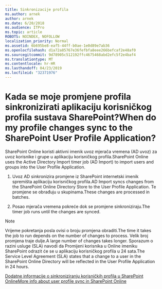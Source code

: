 ```yaml
---
title: Sinkronizacije profila
ms.author: arnek
author: arnek
ms.date: 6/20/2018
ms.audience: ITPro
ms.topic: article
ROBOTS: NOINDEX, NOFOLLOW
localization_priority: Normal
ms.assetid: 6b695be8-eaf5-44ff-b0ae-1e0d89e7ab36
ms.openlocfilehash: d1a72a85767e36fefbfa8eee266befcaf2e48af0
ms.sourcegitcommit: 9d78905c512192ffc4675468abd2efc5f2e4baf4
ms.translationtype: MT
ms.contentlocale: hr-HR
ms.lasthandoff: 04/23/2019
ms.locfileid: "32371976"
---
```

# <a name="when-do-my-profile-changes-sync-to-the-sharepoint-user-profile-application"></a><span data-ttu-id="6b50e-102">Kada se moje promjene profila sinkronizirati aplikaciju korisničkog profila sustava SharePoint?</span><span class="sxs-lookup"><span data-stu-id="6b50e-102">When do my profile changes sync to the SharePoint User Profile Application?</span></span>

<span data-ttu-id="6b50e-103">SharePoint Online koristi aktivni imenik uvoz mjerača vremena (AD uvoz) za uvoz korisnike i grupe u aplikaciju korisničkog profila.</span><span class="sxs-lookup"><span data-stu-id="6b50e-103">SharePoint Online uses the Active Directory Import timer job (AD Import) to import users and groups into the User Profile Application.</span></span> 
  
1. <span data-ttu-id="6b50e-104">Uvoz AD sinkronizira promjene iz SharePoint internetski imenik spremišta aplikaciju korisničkog profila.</span><span class="sxs-lookup"><span data-stu-id="6b50e-104">AD Import syncs changes from the SharePoint Online Directory Store to the User Profile Application.</span></span> <span data-ttu-id="6b50e-105">Te promjene se obrađuju u skupinama.</span><span class="sxs-lookup"><span data-stu-id="6b50e-105">These changes are processed in batches.</span></span>
    
2. <span data-ttu-id="6b50e-106">Posao mjerača vremena pokreće dok se promjene sinkroniziraju.</span><span class="sxs-lookup"><span data-stu-id="6b50e-106">The timer job runs until the changes are synced.</span></span>
    
> [!NOTE]
> <span data-ttu-id="6b50e-107">Vrijeme pokretanja posla ovisi o broju promjena obraditi.</span><span class="sxs-lookup"><span data-stu-id="6b50e-107">The time it takes the job to run depends on the number of changes to process.</span></span> <span data-ttu-id="6b50e-108">Velik broj promjena traje dulje.</span><span class="sxs-lookup"><span data-stu-id="6b50e-108">A large number of changes takes longer.</span></span> <span data-ttu-id="6b50e-109">Sporazum o razini usluge (SLA) navodi da Promijeni korisnika u Online imeniku SharePoint odrazit će se u aplikaciju korisničkog profila u 24 sata.</span><span class="sxs-lookup"><span data-stu-id="6b50e-109">The Service Level Agreement (SLA) states that a change to a user in the SharePoint Online Directory will be reflected in the User Profile Application in 24 hours.</span></span> 
  
[<span data-ttu-id="6b50e-110">Dodatne informacije o sinkroniziranju korisničkih profila u SharePoint Online</span><span class="sxs-lookup"><span data-stu-id="6b50e-110">More info about user profile sync in SharePoint Online</span></span>](https://go.microsoft.com/fwlink/?linkid=875671)
  

